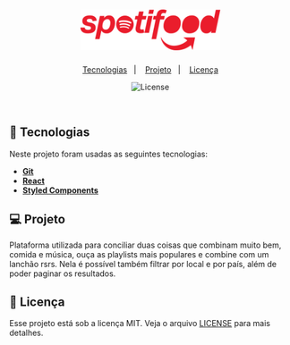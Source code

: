 <h1 align="center">
    <img alt="Spotifood" src="https://raw.githubusercontent.com/giulianopiovezan/ifood-frontend-test/7f4c33511f4b845ae88de5da0e25fee201a4db37/src/assets/spotifood.svg" width="250px" />
</h1>

<p align="center">
  <a href="#rocket-tecnologias">Tecnologias</a>&nbsp;&nbsp;&nbsp;|&nbsp;&nbsp;&nbsp;
  <a href="#-projeto">Projeto</a>&nbsp;&nbsp;&nbsp;|&nbsp;&nbsp;&nbsp;
  <a href="#memo-licença">Licença</a>
</p>

<p align="center">
  <img alt="License" src="https://img.shields.io/static/v1?label=license&message=MIT&color=8257E5&labelColor=000000">
</p>

<br>


## 🚀 Tecnologias

Neste projeto foram usadas as seguintes tecnologias:

- [**Git**](https://git-scm.com/)
- [**React**](https://reactjs.org/)
- [**Styled Components**](https://styled-components.com/docs)

## 💻 Projeto

Plataforma utilizada para conciliar duas coisas que combinam muito bem, comida e música, ouça as playlists mais populares e combine com um lanchão rsrs.
Nela é possível também filtrar por local e por país, além de poder paginar os resultados.

## :memo: Licença

Esse projeto está sob a licença MIT. Veja o arquivo [LICENSE](LICENSE.md) para mais detalhes.

